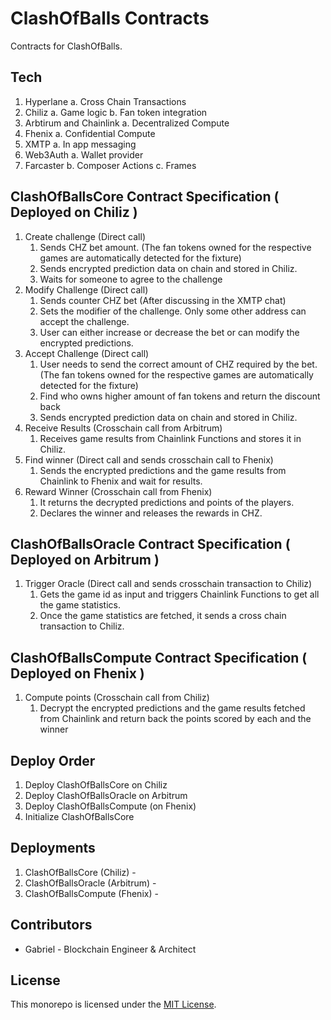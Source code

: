 # ClashOfBalls Contracts

Contracts for ClashOfBalls.

## Tech

1. Hyperlane
   a. Cross Chain Transactions
2. Chiliz
   a. Game logic
   b. Fan token integration
3. Arbtirum and Chainlink
   a. Decentralized Compute
4. Fhenix
   a. Confidential Compute
5. XMTP
   a. In app messaging
6. Web3Auth
   a. Wallet provider
7. Farcaster
   b. Composer Actions
   c. Frames

## ClashOfBallsCore Contract Specification ( Deployed on Chiliz )

1. Create challenge (Direct call)
   1. Sends CHZ bet amount. (The fan tokens owned for the respective games are automatically detected for the fixture)
   2. Sends encrypted prediction data on chain and stored in Chiliz.
   3. Waits for someone to agree to the challenge
2. Modify Challenge (Direct call)
   1. Sends counter CHZ bet (After discussing in the XMTP chat)
   2. Sets the modifier of the challenge. Only some other address can accept the challenge.
   3. User can either increase or decrease the bet or can modify the encrypted predictions.
3. Accept Challenge (Direct call)
   1. User needs to send the correct amount of CHZ required by the bet. (The fan tokens owned for the respective games are automatically detected for the fixture)
   2. Find who owns higher amount of fan tokens and return the discount back
   3. Sends encrypted prediction data on chain and stored in Chiliz.
4. Receive Results (Crosschain call from Arbitrum)
   1. Receives game results from Chainlink Functions and stores it in Chiliz.
5. Find winner (Direct call and sends crosschain call to Fhenix)
   1. Sends the encrypted predictions and the game results from Chainlink to Fhenix and wait for results.
6. Reward Winner (Crosschain call from Fhenix)
   1. It returns the decrypted predictions and points of the players.
   2. Declares the winner and releases the rewards in CHZ.

## ClashOfBallsOracle Contract Specification ( Deployed on Arbitrum )

1. Trigger Oracle (Direct call and sends crosschain transaction to Chiliz)
   1. Gets the game id as input and triggers Chainlink Functions to get all the game statistics.
   2. Once the game statistics are fetched, it sends a cross chain transaction to Chiliz.

## ClashOfBallsCompute Contract Specification ( Deployed on Fhenix )

1. Compute points (Crosschain call from Chiliz)
   1. Decrypt the encrypted predictions and the game results fetched from Chainlink and return back the points scored by each and the winner

## Deploy Order

1. Deploy ClashOfBallsCore on Chiliz
2. Deploy ClashOfBallsOracle on Arbitrum
3. Deploy ClashOfBallsCompute (on Fhenix)
4. Initialize ClashOfBallsCore

## Deployments

1. ClashOfBallsCore (Chiliz) -
2. ClashOfBallsOracle (Arbitrum) -
3. ClashOfBallsCompute (Fhenix) -

## Contributors

- Gabriel - Blockchain Engineer & Architect

## License

This monorepo is licensed under the [MIT License](LICENSE).
